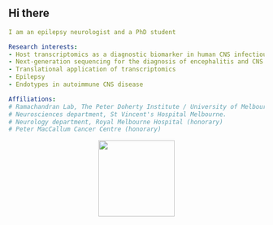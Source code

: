 ## Hi there

<!--
**AndrewJDuncan/AndrewJDuncan** is a ✨ _special_ ✨ repository because its `README.md` (this file) appears on your GitHub profile.

Here are some ideas to get you started:

- 🔭 I’m currently working on ...
- 🌱 I’m currently learning ...
- 👯 I’m looking to collaborate on ...
- 🤔 I’m looking for help with ...
- 💬 Ask me about ...
- 📫 How to reach me: ...
- 😄 Pronouns: ...
- ⚡ Fun fact: ...
-->

```yaml
I am an epilepsy neurologist and a PhD student

Research interests: 
- Host transcriptomics as a diagnostic biomarker in human CNS infectious and inflammatory/autoimmune disorders
- Next-generation sequencing for the diagnosis of encephalitis and CNS infections
- Translational application of transcriptomics
- Epilepsy
- Endotypes in autoimmune CNS disease

Affiliations:
# Ramachandran Lab, The Peter Doherty Institute / University of Melbourne.  
# Neurosciences department, St Vincent's Hospital Melbourne.  
# Neurology department, Royal Melbourne Hospital (honorary)
# Peter MacCallum Cancer Centre (honorary)

```

<p align="center"><a href="https://media.tenor.com/onQqPINLpucAAAAM/brain-dance.gif">
  <img height="150" src="https://media.tenor.com/onQqPINLpucAAAAM/brain-dance.gif"/>
</a>
</p>
